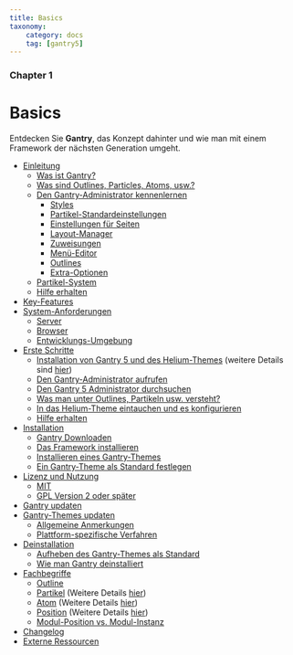 ```yaml
---
title: Basics
taxonomy:
    category: docs
    tag: [gantry5]
---
```


### Chapter 1

# Basics

Entdecken Sie **Gantry**, das Konzept dahinter und wie man mit einem Framework der nächsten Generation umgeht.

* [Einleitung](introduction)
    - [Was ist Gantry?](introduction#what-is-gantry)
    - [Was sind Outlines, Particles, Atoms, usw.?](introduction#what-are-outlines-particles-atoms-etc-github-me)
    - [Den Gantry-Administrator kennenlernen](introduction#meet-the-gantry-administrator)
        + [Styles](introduction#styles)
        + [Partikel-Standardeinstellungen](introduction#particle-defaults)
        + [Einstellungen für Seiten](introduction#page-settings)
        + [Layout-Manager](introduction#layout-manager)
        + [Zuweisungen](introduction#assignments)
        + [Menü-Editor](introduction#menu-editor)
        + [Outlines](introduction#outlines)
        + [Extra-Optionen](introduction#extras)
    - [Partikel-System](introduction#particles-system)
    - [Hilfe erhalten](introduction#where-to-get-help)
* [Key-Features](key-features)
* [System-Anforderungen](system-requirements)
    - [Server](system-requirements#server-requirements)
    - [Browser](system-requirements#browser-requirements)
    - [Entwicklungs-Umgebung](system-requirements#development-environments)
* [Erste Schritte](getting-started)
    - [Installation von Gantry 5 und des Helium-Themes](getting-started#installing-gantry-5-and-the-helium-theme) (weitere Details sind [hier](installation#installing-a-gantry-theme))
    - [Den Gantry-Administrator aufrufen](getting-started#accessing-the-gantry-administrator)
    - [Den Gantry 5 Administrator durchsuchen](getting-started#navigating-the-gantry-5-administrator)
    - [Was man unter Outlines, Partikeln usw. versteht?](getting-started#what-are-outlines-particles-atoms-etc)
    - [In das Helium-Theme eintauchen und es konfigurieren](getting-started#diving-in-and-configuring-the-helium-theme)
    - [Hilfe erhalten](getting-started#where-to-get-help)
* [Installation](installation)
    - [Gantry Downloaden](installation#downloading-gantry)
    - [Das Framework installieren](installation#installing-the-gantry-framework)
    - [Installieren eines Gantry-Themes](installation#installing-a-gantry-theme)
    - [Ein Gantry-Theme als Standard festlegen](installation#setting-a-gantry-theme-as-default)
* [Lizenz und Nutzung](license-and-usage)
    - [MIT](license-and-usage#mit-license)
    - [GPL Version 2 oder später](license-and-usage#gpl-version-2-or-later)
* [Gantry updaten](updating)
* [Gantry-Themes updaten](updating-themes)
    - [Allgemeine Anmerkungen](updating-themes#common-notes)
    - [Plattform-spezifische Verfahren](updating-themes#platform-specific-process)
* [Deinstallation](uninstallation)
    - [Aufheben des Gantry-Themes als Standard](uninstallation#unsetting-the-gantry-template-as-default)
    - [Wie man Gantry deinstalliert](uninstallation#uninstall-gantry)
* [Fachbegriffe](terminology)
    - [Outline](terminology#outline)
    - [Partikel](terminology#particle) (Weitere Details [hier](../particles/particles))
    - [Atom](terminology#atom) (Weitere Details [hier](../particles/particles#atoms))
    - [Position](terminology#position) (Weitere Details [hier](../particles/particles#positions))
    - [Modul-Position vs. Modul-Instanz](terminology#module-position-vs-module-instance)
* [Changelog](changelog)
* [Externe Ressourcen](external-resources)
